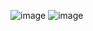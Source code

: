 ![image](https://github.com/inti2001/Simulacion-Por-Computadora-Inti-Martinez/assets/58715706/87e0ee1a-9402-444b-aaa7-0988dfa54ba2)
![image](https://github.com/inti2001/Simulacion-Por-Computadora-Inti-Martinez/assets/58715706/85707ebe-5e25-439d-aabb-b455fa86e6a5)

